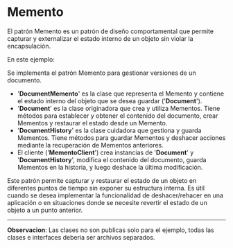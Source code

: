 # Memento

El patrón Memento es un patrón de diseño comportamental que permite capturar y externalizar el estado interno de un objeto sin violar la encapsulación.

En este ejemplo:

Se implementa el patrón Memento para gestionar versiones de un documento.

- '**DocumentMemento**' es la clase que representa el Memento y contiene el estado interno del objeto que se desea guardar ('**Document**').
- '**Document**' es la clase originadora que crea y utiliza Mementos. Tiene métodos para establecer y obtener el contenido del documento, crear Mementos y restaurar el estado desde un Memento.
- '**DocumentHistory**' es la clase cuidadora que gestiona y guarda Mementos. Tiene métodos para guardar Mementos y deshacer acciones mediante la recuperación de Mementos anteriores.
- El cliente ('**MementoClient**') crea instancias de '**Document**' y '**DocumentHistory**', modifica el contenido del documento, guarda Mementos en la historia, y luego deshace la última modificación.

Este patrón permite capturar y restaurar el estado de un objeto en diferentes puntos de tiempo sin exponer su estructura interna. Es útil cuando se desea implementar la funcionalidad de deshacer/rehacer en una aplicación o en situaciones donde se necesite revertir el estado de un objeto a un punto anterior.

---
**Observacion**: Las clases no son publicas solo para el ejemplo, todas las clases e interfaces deberia ser archivos separados.
